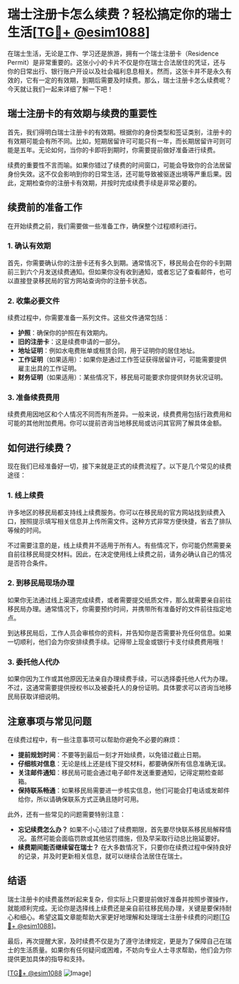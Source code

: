 # 瑞士注册卡怎么续费？轻松搞定你的瑞士生活[[TG💪+ @esim1088](https://t.me/s/esim1088)]

在瑞士生活，无论是工作、学习还是旅游，拥有一个瑞士注册卡（Residence Permit）是非常重要的。这张小小的卡片不仅是你在瑞士合法居住的凭证，还与你的日常出行、银行账户开设以及社会福利息息相关。然而，这张卡并不是永久有效的，它有一定的有效期，到期后需要及时续费。那么，瑞士注册卡怎么续费呢？今天就让我们一起来详细了解一下吧！

## 瑞士注册卡的有效期与续费的重要性

首先，我们得明白瑞士注册卡的有效期。根据你的身份类型和签证类别，注册卡的有效期可能会有所不同。比如，短期居留许可可能只有一年，而长期居留许可则可能是五年。无论如何，当你的卡即将到期时，你需要提前做好准备进行续费。

续费的重要性不言而喻。如果你错过了续费的时间窗口，可能会导致你的合法居留身份失效。这不仅会影响到你的日常生活，还可能导致被驱逐出境等严重后果。因此，定期检查你的注册卡有效期，并按时完成续费手续是非常必要的。

## 续费前的准备工作

在开始续费之前，我们需要做一些准备工作，确保整个过程顺利进行。

### 1. 确认有效期

首先，你需要确认你的注册卡还有多久到期。通常情况下，移民局会在你的卡到期前三到六个月发送续费通知。但如果你没有收到通知，或者忘记了查看邮件，也可以直接登录移民局的官方网站查询你的注册卡状态。

### 2. 收集必要文件

续费过程中，你需要准备一系列文件。这些文件通常包括：

- **护照**：确保你的护照在有效期内。
- **旧的注册卡**：这是续费申请的一部分。
- **地址证明**：例如水电费账单或租赁合同，用于证明你的居住地址。
- **工作证明**（如果适用）：如果你是通过工作签证获得居留许可，可能需要提供雇主出具的工作证明。
- **财务证明**（如果适用）：某些情况下，移民局可能要求你提供财务状况证明。

### 3. 准备续费费用

续费费用因地区和个人情况不同而有所差异。一般来说，续费费用包括行政费用和可能的其他附加费用。你可以提前咨询当地移民局或访问其官网了解具体金额。

## 如何进行续费？

现在我们已经准备好一切，接下来就是正式的续费流程了。以下是几个常见的续费途径：

### 1. 线上续费

许多地区的移民局都支持线上续费服务。你可以在移民局的官方网站找到续费入口，按照提示填写相关信息并上传所需文件。这种方式非常方便快捷，省去了排队等候的时间。

不过需要注意的是，线上续费并不适用于所有人。有些情况下，你可能仍然需要亲自前往移民局提交材料。因此，在决定使用线上续费之前，请务必确认自己的情况是否符合条件。

### 2. 到移民局现场办理

如果你无法通过线上渠道完成续费，或者需要提交纸质文件，那么就需要亲自前往移民局办理。通常情况下，你需要预约时间，并携带所有准备好的文件前往指定地点。

到达移民局后，工作人员会审核你的资料，并告知你是否需要补充任何信息。如果一切顺利，他们会为你安排续费手续。记得带上现金或银行卡支付续费费用哦！

### 3. 委托他人代办

如果你因为工作或其他原因无法亲自办理续费手续，可以选择委托他人代为办理。不过，这通常需要提供授权书以及被委托人的身份证明。具体要求可以咨询当地移民局获取详细说明。

## 注意事项与常见问题

在续费过程中，有一些注意事项可以帮助你避免不必要的麻烦：

- **提前规划时间**：不要等到最后一刻才开始续费，以免错过截止日期。
- **仔细核对信息**：无论是线上还是线下提交材料，都要确保所有信息准确无误。
- **关注邮件通知**：移民局可能会通过电子邮件发送重要通知，记得定期检查邮箱。
- **保持联系畅通**：如果移民局需要进一步核实信息，他们可能会打电话或发邮件给你，所以请确保联系方式正确且随时可用。

此外，还有一些常见的问题需要特别注意：

- **忘记续费怎么办？** 如果不小心错过了续费期限，首先要尽快联系移民局解释情况。虽然可能会面临罚款或其他惩罚措施，但及早采取行动总比拖延要好。
- **续费期间能否继续留在瑞士？** 在大多数情况下，只要你在续费过程中保持良好的记录，并及时更新相关信息，就可以继续合法居住在瑞士。

## 结语

瑞士注册卡的续费虽然听起来复杂，但实际上只要提前做好准备并按照步骤操作，就能顺利完成。无论你是选择线上续费还是亲自前往移民局办理，关键是要保持耐心和细心。希望这篇文章能帮助大家更好地理解和处理瑞士注册卡续费的问题[[TG💪+ @esim1088](https://t.me/s/esim1088)]。

最后，再次提醒大家，及时续费不仅是为了遵守法律规定，更是为了保障自己在瑞士的生活质量。如果你有任何疑问或困难，不妨向专业人士寻求帮助，他们会为你提供更加具体的指导和支持。

[[TG💪+ @esim1088](https://t.me/s/esim1088) ![Image](https://i.postimg.cc/4NQfJmqS/Snipaste-2025-05-13-00-14-12.png)]